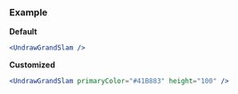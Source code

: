 ### Example

**Default**
```jsx
<UndrawGrandSlam />
```

**Customized**
```jsx
<UndrawGrandSlam primaryColor="#41B883" height="100" />
```
